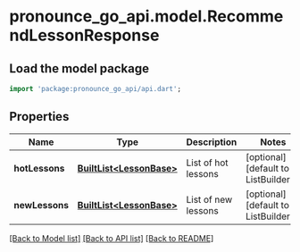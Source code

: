 # pronounce_go_api.model.RecommendLessonResponse

## Load the model package
```dart
import 'package:pronounce_go_api/api.dart';
```

## Properties
Name | Type | Description | Notes
------------ | ------------- | ------------- | -------------
**hotLessons** | [**BuiltList&lt;LessonBase&gt;**](LessonBase.md) | List of hot lessons | [optional] [default to ListBuilder()]
**newLessons** | [**BuiltList&lt;LessonBase&gt;**](LessonBase.md) | List of new lessons | [optional] [default to ListBuilder()]

[[Back to Model list]](../README.md#documentation-for-models) [[Back to API list]](../README.md#documentation-for-api-endpoints) [[Back to README]](../README.md)


